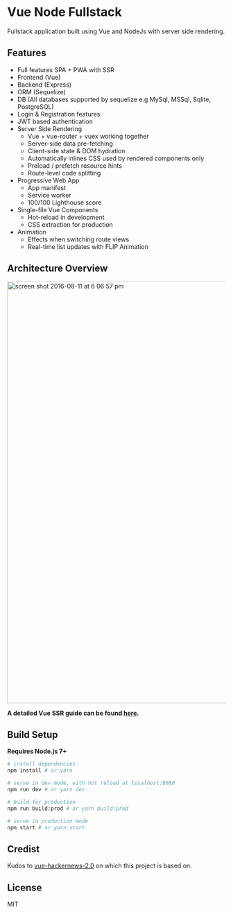 # Vue Node Fullstack

Fullstack application built using Vue and NodeJs with server side rendering.

## Features

- Full features SPA + PWA with SSR
- Frontend (Vue)
- Backend (Express)
- ORM (Sequelize)
- DB (All databases supported by sequelize e.g MySql, MSSql, Sqlite, PostgreSQL)
- Login & Registration features
- JWT based authentication
- Server Side Rendering
  - Vue + vue-router + vuex working together
  - Server-side data pre-fetching
  - Client-side state & DOM hydration
  - Automatically inlines CSS used by rendered components only
  - Preload / prefetch resource hints
  - Route-level code splitting
- Progressive Web App
  - App manifest
  - Service worker
  - 100/100 Lighthouse score
- Single-file Vue Components
  - Hot-reload in development
  - CSS extraction for production
- Animation
  - Effects when switching route views
  - Real-time list updates with FLIP Animation

## Architecture Overview

<img width="973" alt="screen shot 2016-08-11 at 6 06 57 pm" src="https://cloud.githubusercontent.com/assets/499550/17607895/786a415a-5fee-11e6-9c11-45a2cfdf085c.png">

**A detailed Vue SSR guide can be found [here](https://ssr.vuejs.org).**

## Build Setup

**Requires Node.js 7+**

``` bash
# install dependencies
npm install # or yarn

# serve in dev mode, with hot reload at localhost:8080
npm run dev # or yarn dev

# build for production
npm run build:prod # or yarn build:prod

# serve in production mode
npm start # or yarn start
```

## Credist

Kudos to [vue-hackernews-2.0](https://github.com/vuejs/vue-hackernews-2.0) on which this project is based on.

## License

MIT
